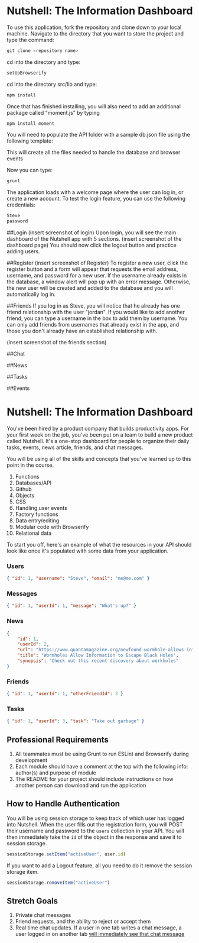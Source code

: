 # Nutshell: The Information Dashboard
<!-- syntax for loading images -->
<!-- ![Alt text](images/searchfield.jpg?raw=true "dashboard") -->

To use this application, fork the repository and clone down to your local machine.  Navigate to the directory that you want to store the project and type the command:

```js
git clone <repository name>
```
cd into the directory and type:
```js
setUpBrowserify
```
cd into the directory src/lib and type:
```js
npm install
```
Once that has finished installing, you will also need to add an additional package called "moment.js" by typing
```js
npm install moment
```

You will need to populate the API folder with a sample db.json file using the following template:
<!-- [here](./api/boilerplatedb.txt) -->

This will create all the files needed to handle the database and browser events

Now you can type:
```js
grunt
```
The application loads with a welcome page where the user can log in, or create a new account.  To test the login feature, you can use the following credentials:
```js
Steve
password
```


##Login
(insert screenshot of login)
Upon login, you will see the main dashboard of the Nutshell app with 5 sections.
(insert screenshot of the dashboard page)
You should now click the logout button and practice adding users.

##Register
(insert screenshot of Register)
To register a new user, click the register button and a form will appear that requests the email address, username, and password for a new user.  If the username already exists in the database, a window alert will pop up with an error message.  Otherwise, the new user will be created and added to the database and you will automatically log in.

##Friends
If you log in as Steve, you will notice that he already has one friend relationship with the user "jordan".  If you would like to add another friend, you can type a username in the box to add them by username.  You can only add friends from usernames that already exist in the app, and those you don't already have an established relationship with.

(insert screenshot of the friends section)
<!-- syntax for loading images -->
<!-- ![Alt text](images/searchfield.jpg?raw=true "dashboard") -->

##Chat

##News

##Tasks


##Events

# Nutshell: The Information Dashboard

You've been hired by a product company that builds productivity apps. For your first week on the job, you've been put on a team to build a new product called Nutshell. It's a one-stop dashboard for people to organize their daily tasks, events, news article, friends, and chat messages.

You will be using all of the skills and concepts that you've learned up to this point in the course.

1. Functions
1. Databases/API
1. Github
1. Objects
1. CSS
1. Handling user events
1. Factory functions
1. Data entry/editing
1. Modular code with Browserify
1. Relational data

To start you off, here's an example of what the resources in your API should look like once it's populated with some data from your application.

### Users

```json
{ "id": 1, "username": "Steve", "email": "me@me.com" }
```

### Messages

```json
{ "id": 1, "userId": 1, "message": "What's up?" }
```

### News

```json
{
    "id": 1,
    "userId": 2,
    "url": "https://www.quantamagazine.org/newfound-wormhole-allows-information-to-escape-black-holes-20171023/",
    "title": "Wormholes Allow Information to Escape Black Holes",
    "synopsis": "Check out this recent discovery about workholes"
}
```

### Friends

```json
{ "id": 1, "userId": 1, "otherFriendId": 3 }
```

### Tasks

```json
{ "id": 1, "userId": 3, "task": "Take out garbage" }
```

## Professional Requirements

1. All teammates must be using Grunt to run ESLint and Browserify during development
1. Each module should have a comment at the top with the following info: author(s) and purpose of module
1. The README for your project should include instructions on how another person can download and run the application

## How to Handle Authentication

You will be using session storage to keep track of which user has logged into Nutshell. When the user fills out the registration form, you will POST their username and password to the `users` collection in your API. You will then immediately take the `id` of the object in the response and save it to session storage.

```js
sessionStorage.setItem("activeUser", user.id)
```

If you want to add a Logout feature, all you need to do it remove the session storage item.

```js
sessionStorage.removeItem("activeUser")
```

## Stretch Goals
1. Private chat messages
1. Friend requests, and the ability to reject or accept them
1. Real time chat updates. If a user in one tab writes a chat message, a user logged in on another tab [will immediately see that chat message](https://www.w3schools.com/jsreF/event_storage_storagearea.asp)







